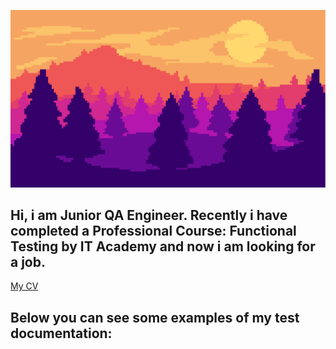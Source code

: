 ![Header](https://github.com/LozkoMatvei/LozkoMATVEI/blob/main/assets/1.png)

## Hi, i am Junior QA Engineer. Recently i have completed a Professional Course: Functional Testing by IT Academy and now i am looking for a job.
[My CV](https://drive.google.com/drive/u/1/folders/1nK5KDnTTRz_lLjd1nRpji4aY9lDwBeoW)
## Below you can see some examples of my test documentation:




